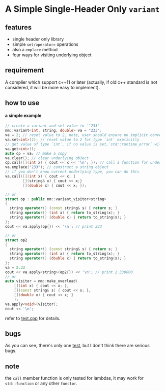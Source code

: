# A Simple Single-Header Only `variant`

## features
- single header only library
- simple `set/operator=` operations
- also a `emplace` method
- four ways for visiting underlying object

## requirement
A complier which support c++11 or later (actually, if old c++ standard is not considered, it will be more easy to implement).

## how to use
#### a simple example
```c++
// create a variant and set value to `"233"`
nm::variant<int, string, double> va = "233";
va = 2; // reset value to 2, note, user should ensure no implicit conversion
va.set<int>(2); // reset value to 2 for type `int` explicitly
// get value of type `int`, if no value is set,`std::runtime_error` will be thrown
va.get<int>();
auto cp = va; // make a copy
va.clear(); // clear underlying object
cp.call([](int x) { cout << x << '\n'; }); // call a function for underlying type
va.emplace("233"); // construct a string object
// if you don't know current underlying type, you can do this
va.call([](int x) { cout << x; }
        [](string& x) { cout << x;}
        [](double x) { cout << x; });

// or
struct op : public nm::variant_visitor<string>
{
  string operator() (const string& s) { return s; }
  string operator() (int x) { return to_string(x); }
  string operator() (double x) { return to_string(x); }
};
cout << va.apply(op{}) << '\n'; // print 233

// or
struct op2
{
  string operator() (const string& s) { return s; }
  string operator() (int x) { return to_string(x); }
  string operator() (double x) { return to_string(x); }
};
va = 2.33
cout << va.apply<string>(op2{}) << '\n'; // print 2.330000
// or
auto visitor = nm::make_overload(
    [](int x) { cout << x; },
    [](const string& s) { cout << s; },
    [](double x) { cout << x; }
    );
va.apply<void>(visitor);
cout << '\n';
```
refer to [test.cpp](./test.cpp) for details.

## bugs
As you can see, there's only one [test](./test.cpp), but I don't think there are serious bugs.

## note
the `call` member function is only tested for lambdas, it may work for `std::function` or any other `functor`.
